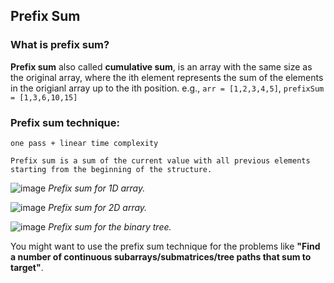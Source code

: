 ## Prefix Sum

### What is prefix sum?

__Prefix sum__ also called __cumulative sum__, is an array with the same size as the original array, where the ith element represents the sum of the elements in the origianl array up to the ith position.
e.g., ```arr = [1,2,3,4,5]```, ```prefixSum = [1,3,6,10,15]```

### __Prefix sum__ technique: 

```one pass + linear time complexity```

```
Prefix sum is a sum of the current value with all previous elements starting from the beginning of the structure.
```

![image](https://leetcode.com/problems/path-sum-iii/Figures/437/prefix_qd.png)
_Prefix sum for 1D array._

![image](https://leetcode.com/problems/path-sum-iii/Figures/437/2d_prefix.png)
_Prefix sum for 2D array._

![image](https://leetcode.com/problems/path-sum-iii/Figures/437/tree2.png)
_Prefix sum for the binary tree._

You might want to use the prefix sum technique for the problems like __"Find a number of continuous subarrays/submatrices/tree paths that sum to target"__.
